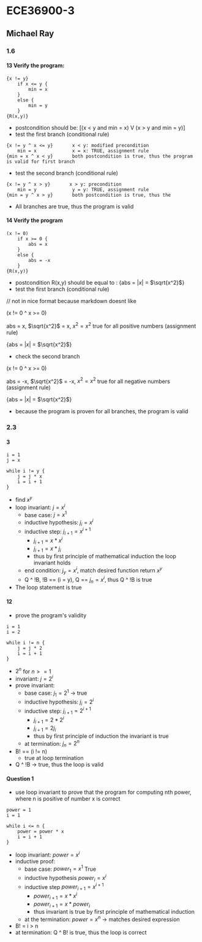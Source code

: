 # ECE36900-3 
## Michael Ray

### 1.6
#### 13 Verify the program:
```
{x != y}
    if x <= y {
        min = x
    }
    else {
        min = y
    }
{R(x,y)}
```

* postcondition should be: [(x < y and min = x) V (x > y and min = y)]
* test the first branch (conditional rule)

```
{x != y ^ x <= y}       x < y: modified precondition
    min = x             x = x: TRUE, assignment rule
{min = x ^ x < y}       both postcondition is true, thus the program is valid for first branch
```

* test the second branch (conditional rule)

```
{x != y ^ x > y}       x > y: precondition
    min = y             y = y: TRUE, assignment rule
{min = y ^ x > y}       both postcondition is true, thus the
```

* All branches are true, thus the program is valid

#### 14 Verify the program
```
(x != 0)
    if x >= 0 {
        abs = x
    }
    else {
        abs = -x
    }
{R(x,y)}
```

* postcondition R(x,y) should be equal to : {abs = $|x|$ = $\sqrt{x^2}$}
* test the first branch (conditional rule)

// not in nice format because markdown doesnt like

(x != 0 ^ x >= 0)

abs = x, $\sqrt{x^2}$ = x, $x^2=x^2$ true for all positive numbers (assignment rule)

{abs = $|x|$ = $\sqrt{x^2}$}


* check the second branch

(x != 0 ^ x >= 0)

abs = -x, $\sqrt{x^2}$ = -x, $x^2=x^2$ true for all negative numbers (assignment rule)

{abs = $|x|$ = $\sqrt{x^2}$}

* because the program is proven for all branches, the program is valid

### 2.3
#### 3

```
i = 1
j = x

while i != y {
    j = j * x
    i = i + 1
}
```

* find $x^y$
* loop invariant: $j = x^i$
  * base case: $j = x^1$
  * inductive hypothesis: $j_i = x^i$
  * inductive step: $j_{i + 1} = x^{i + 1}$
    * $j_{i + 1} = x * x^i$
    * $j_{i + 1} = x * j_i$
    * thus by first principle of mathematical induction the loop invariant holds
  * end condition: $j_y = x^i$, match desired function return $x^y$
  * Q ^ !B, !B == (i = y), Q == $j_n = x^i$, thus Q ^ !B is true
* The loop statement is true

#### 12
* prove the program's validity

```
i = 1
i = 2

while i != n {
    j = j * 2
    i = i + 1
}
```

* $2^n$ for $n >= 1$
* invariant: $j = 2^i$
* prove invariant:
  * base case: $j_1 = 2^1$ -> true
  * inductive hypothesis: $j_i = 2^i$
  * inductive step: $j_{i + 1} = 2^{i + 1}$
    * $j_{i + 1} = 2 * 2^{i}$
    * $j_{i + 1} = 2j_i$
    * thus by first principle of induction the invariant is true
  * at termination: $j_n = 2^n$
* B! == (i != n)
  * true at loop termination
* Q ^ !B -> true, thus the loop is valid

#### Question 1
* use loop invariant to prove that the program for computing nth power, where n is positive of number x is correct

```
power = 1
i = 1
 
while i <= n {
    power = power * x
    i = i + 1
}
```

* loop invariant: $power = x^i$
* inductive proof:
  * base case: $power_1 = x^1$ True
  * inductive hypothesis $power_i = x^i$
  * inductive step $power_{i + 1} = x^{i + 1}$
    * $power_{i + 1} = x * x^i$
    * $power_{i + 1} = x * power_i$
    * thus invariant is true by first principle of mathematical induction
  * at the termination: $power = x^n$ -> matches desired expression
* B! = i > n
* at termination: Q ^ B! is true, thus the loop is correct